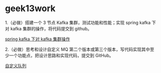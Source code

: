 # geek13work
1.（必做）搭建一个 3 节点 Kafka 集群，测试功能和性能；实现 spring kafka 下对 kafka 集群的操作，将代码提交到 github。

[spring kafka 下对 kafka 集群操作](https://github.com/hafizgoo/geek13work/blob/main/hafizgoo/src/main/java/com/example/hafizgoo/controller/KafkaController.java)

2.（必做）思考和设计自定义 MQ 第二个版本或第三个版本，写代码实现其中至少一个功能点，把设计思路和实现代码，提交到 GitHub。

[自定义队列](https://github.com/hafizgoo/geek13work/blob/main/kmq-core/src/main/java/io/kimmking/kmq/core/MyArrayBlockingQueue.java)
